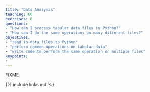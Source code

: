 ```yaml
---
title: "Data Analysis"
teaching: 60
exercises: 0
questions:
- "How can I process tabular data files in Python?"
- "How can I do the same operations on many different files?"
objectives:
- "read in data files to Python"
- "perform common operations on tabular data"
- "write code to perform the same operation on multiple files"
keypoints:
- 
---
```

FIXME

{% include links.md %}
